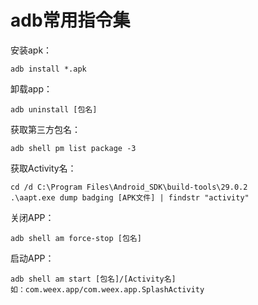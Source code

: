 # adb常用指令集

安装apk：

```
adb install *.apk
```

卸载app：

```
adb uninstall [包名]
```

获取第三方包名：

```
adb shell pm list package -3
```

获取Activity名：

```
cd /d C:\Program Files\Android_SDK\build-tools\29.0.2
.\aapt.exe dump badging [APK文件] | findstr "activity"
```

关闭APP：

```
adb shell am force-stop [包名]
```

启动APP：

```
adb shell am start [包名]/[Activity名]
如：com.weex.app/com.weex.app.SplashActivity
```
